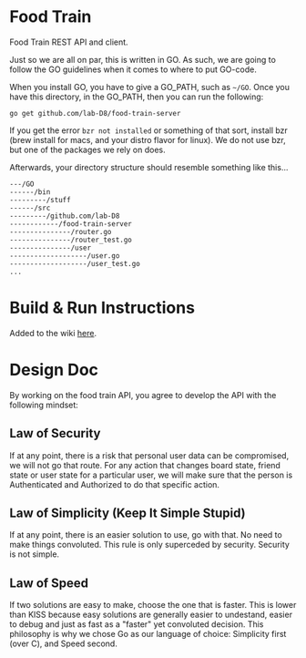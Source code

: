 Food Train
=====

Food Train REST API and client.

Just so we are all on par, this is written in GO. As such, we are going to follow the GO guidelines when it comes to where to put GO-code.

When you install GO, you have to give a GO_PATH, such as `~/GO`. Once you have this directory, in the GO_PATH, then you can run the following:

```
go get github.com/lab-D8/food-train-server
```

If you get the error ```bzr not installed``` or something of that sort, install bzr (brew install for macs, and your distro flavor for linux). We do not use bzr, but one of the packages we rely on does. 

Afterwards, your directory structure should resemble something like this...
```
---/GO
------/bin
---------/stuff
------/src
---------/github.com/lab-D8
------------/food-train-server
---------------/router.go
---------------/router_test.go
---------------/user
-------------------/user.go
-------------------/user_test.go
...
```


Build & Run Instructions
=========
Added to the wiki [here](https://github.com/iph/catan/wiki/Build-&-Run-Instructions).

Design Doc
=========

By working on the food train API, you agree to develop the API with the following mindset:

Law of Security
-----------------
If at any point, there is a risk that personal user data can be compromised, we will not go that route. For any action that changes board state, friend state or user state for a particular user, we will make sure that the person is Authenticated and Authorized to do that specific action.

Law of Simplicity (Keep It Simple Stupid)
-------------
If at any point, there is an easier solution to use, go with that. No need to make things convoluted. This rule is only superceded by security. Security is not simple.

Law of Speed
------
If two solutions are easy to make, choose the one that is faster. This is lower than KISS because easy solutions are generally easier to undestand, easier to debug and just as fast as a "faster" yet convoluted decision. This philosophy is why we chose Go as our language of choice: Simplicity first (over C), and Speed second.
